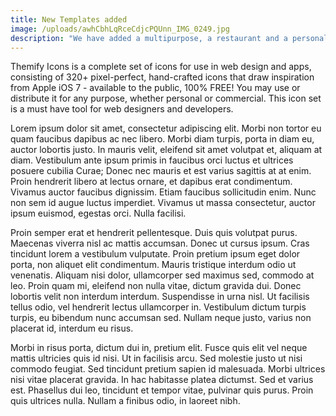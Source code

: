 ```yaml
---
title: New Templates added
image: /uploads/awhCbhLqRceCdjcPQUnn_IMG_0249.jpg
description: "We have added a multipurpose, a restaurant and a personal portfolio template. We are currently in the process of perfecting them!"
---
```


Themify Icons is a complete set of icons for use in web design and apps, consisting of 320+ pixel-perfect, hand-crafted icons that draw inspiration from Apple iOS 7 - available to the public, 100% FREE! You may use or distribute it for any purpose, whether personal or commercial. This icon set is a must have tool for web designers and developers.

Lorem ipsum dolor sit amet, consectetur adipiscing elit. Morbi non tortor eu quam faucibus dapibus ac nec libero. Morbi diam turpis, porta in diam eu, auctor lobortis justo. In mauris velit, eleifend sit amet volutpat et, aliquam at diam. Vestibulum ante ipsum primis in faucibus orci luctus et ultrices posuere cubilia Curae; Donec nec mauris et est varius sagittis at at enim. Proin hendrerit libero at lectus ornare, et dapibus erat condimentum. Vivamus auctor faucibus dignissim. Etiam faucibus sollicitudin enim. Nunc non sem id augue luctus imperdiet. Vivamus ut massa consectetur, auctor ipsum euismod, egestas orci. Nulla facilisi.

Proin semper erat et hendrerit pellentesque. Duis quis volutpat purus. Maecenas viverra nisl ac mattis accumsan. Donec ut cursus ipsum. Cras tincidunt lorem a vestibulum vulputate. Proin pretium ipsum eget dolor porta, non aliquet elit condimentum. Mauris tristique interdum odio ut venenatis. Aliquam nisi dolor, ullamcorper sed maximus sed, commodo at leo. Proin quam mi, eleifend non nulla vitae, dictum gravida dui. Donec lobortis velit non interdum interdum. Suspendisse in urna nisl. Ut facilisis tellus odio, vel hendrerit lectus ullamcorper in. Vestibulum dictum turpis turpis, eu bibendum nunc accumsan sed. Nullam neque justo, varius non placerat id, interdum eu risus.

Morbi in risus porta, dictum dui in, pretium elit. Fusce quis elit vel neque mattis ultricies quis id nisi. Ut in facilisis arcu. Sed molestie justo ut nisi commodo feugiat. Sed tincidunt pretium sapien id malesuada. Morbi ultrices nisi vitae placerat gravida. In hac habitasse platea dictumst. Sed et varius est. Phasellus dui leo, tincidunt et tempor vitae, pulvinar quis purus. Proin quis ultrices nulla. Nullam a finibus odio, in laoreet nibh.